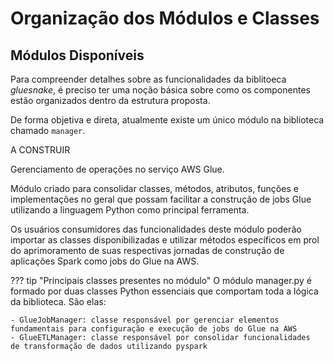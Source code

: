 # Organização dos Módulos e Classes

## Módulos Disponíveis

Para compreender detalhes sobre as funcionalidades da biblitoeca *gluesnake*, é preciso ter uma noção básica sobre como os componentes estão organizados dentro da estrutura proposta.

De forma objetiva e direta, atualmente existe um único módulo na biblioteca chamado `manager`. 

A CONSTRUIR

Gerenciamento de operações no serviço AWS Glue.

Módulo criado para consolidar classes, métodos, atributos, funções e implementações no geral que possam facilitar a construção de jobs Glue utilizando a linguagem Python como principal ferramenta.

Os usuários consumidores das funcionalidades deste módulo poderão importar as classes disponibilizadas e utilizar métodos específicos em prol do aprimoramento de suas respectivas jornadas de construção de aplicações Spark como jobs do Glue na AWS.

??? tip "Principais classes presentes no módulo"
    O módulo manager.py é formado por duas classes Python essenciais que comportam toda a lógica da biblioteca. São elas:

    - GlueJobManager: classe responsável por gerenciar elementos
    fundamentais para configuração e execução de jobs do Glue na AWS
    - GlueETLManager: classe responsável por consolidar funcionalidades
    de transformação de dados utilizando pyspark
